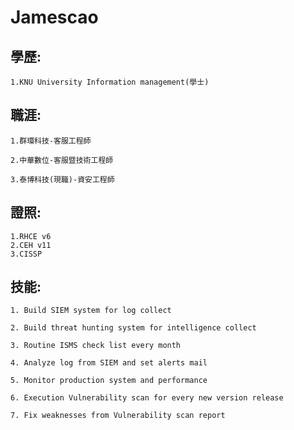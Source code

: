 Jamescao
===
學歷:
---
    
    1.KNU University Information management(學士)

職涯:
---
    1.群環科技-客服工程師

    2.中華數位-客服暨技術工程師

    3.泰博科技(現職)-資安工程師

證照:
---
    1.RHCE v6
    2.CEH v11
    3.CISSP

技能:
---
    1. Build SIEM system for log collect

    2. Build threat hunting system for intelligence collect

    3. Routine ISMS check list every month

    4. Analyze log from SIEM and set alerts mail

    5. Monitor production system and performance

    6. Execution Vulnerability scan for every new version release

    7. Fix weaknesses from Vulnerability scan report

